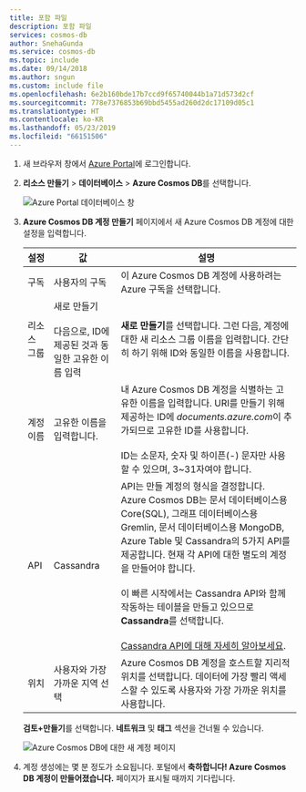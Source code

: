 ```yaml
---
title: 포함 파일
description: 포함 파일
services: cosmos-db
author: SnehaGunda
ms.service: cosmos-db
ms.topic: include
ms.date: 09/14/2018
ms.author: sngun
ms.custom: include file
ms.openlocfilehash: 6e2b160bde17b7ccd9f65740044b1a71d573d2cf
ms.sourcegitcommit: 778e7376853b69bbd5455ad260d2dc17109d05c1
ms.translationtype: HT
ms.contentlocale: ko-KR
ms.lasthandoff: 05/23/2019
ms.locfileid: "66151506"
---
```

1. 새 브라우저 창에서 [Azure Portal](https://portal.azure.com/)에 로그인합니다.

2. **리소스 만들기** > **데이터베이스** > **Azure Cosmos DB**를 선택합니다.
   
   ![Azure Portal 데이터베이스 창](./media/cosmos-db-create-dbaccount-cassandra/create-nosql-db-databases-json-tutorial-1.png)

3. **Azure Cosmos DB 계정 만들기** 페이지에서 새 Azure Cosmos DB 계정에 대한 설정을 입력합니다. 
 
    설정|값|설명
    ---|---|---
    구독|사용자의 구독|이 Azure Cosmos DB 계정에 사용하려는 Azure 구독을 선택합니다. 
    리소스 그룹|새로 만들기<br><br>다음으로, ID에 제공된 것과 동일한 고유한 이름 입력|**새로 만들기**를 선택합니다. 그런 다음, 계정에 대한 새 리소스 그룹 이름을 입력합니다. 간단히 하기 위해 ID와 동일한 이름을 사용합니다. 
    계정 이름|고유한 이름을 입력합니다.|내 Azure Cosmos DB 계정을 식별하는 고유한 이름을 입력합니다. URI를 만들기 위해 제공하는 ID에 *documents.azure.com*이 추가되므로 고유한 ID를 사용합니다.<br><br>ID는 소문자, 숫자 및 하이픈(-) 문자만 사용할 수 있으며, 3~31자여야 합니다.
    API|Cassandra|API는 만들 계정의 형식을 결정합니다. Azure Cosmos DB는 문서 데이터베이스용 Core(SQL), 그래프 데이터베이스용 Gremlin, 문서 데이터베이스용 MongoDB, Azure Table 및 Cassandra의 5가지 API를 제공합니다. 현재 각 API에 대한 별도의 계정을 만들어야 합니다. <br><br>이 빠른 시작에서는 Cassandra API와 함께 작동하는 테이블을 만들고 있으므로 **Cassandra**를 선택합니다. <br><br>[Cassandra API에 대해 자세히 알아보세요](../articles/cosmos-db/cassandra-introduction.md).|
    위치|사용자와 가장 가까운 지역 선택|Azure Cosmos DB 계정을 호스트할 지리적 위치를 선택합니다. 데이터에 가장 빨리 액세스할 수 있도록 사용자와 가장 가까운 위치를 사용합니다.

    **검토+만들기**를 선택합니다. **네트워크** 및 **태그** 섹션을 건너뛸 수 있습니다. 

    ![Azure Cosmos DB에 대한 새 계정 페이지](./media/cosmos-db-create-dbaccount-cassandra/azure-cosmos-db-create-new-account.png)

4. 계정 생성에는 몇 분 정도가 소요됩니다. 포털에서 **축하합니다! Azure Cosmos DB 계정이 만들어졌습니다.** 페이지가 표시될 때까지 기다립니다.

